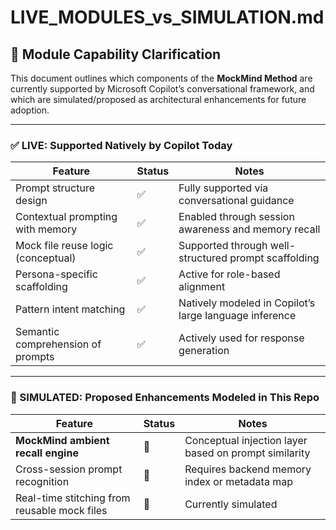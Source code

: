# LIVE_MODULES_vs_SIMULATION.md

## 🧠 Module Capability Clarification

This document outlines which components of the **MockMind Method** are currently supported by Microsoft Copilot’s conversational framework, and which are simulated/proposed as architectural enhancements for future adoption.

---

### ✅ LIVE: Supported Natively by Copilot Today

| Feature                                | Status | Notes |
|----------------------------------------|--------|-------|
| Prompt structure design                | ✅     | Fully supported via conversational guidance  
| Contextual prompting with memory       | ✅     | Enabled through session awareness and memory recall  
| Mock file reuse logic (conceptual)     | ✅     | Supported through well-structured prompt scaffolding  
| Persona-specific scaffolding           | ✅     | Active for role-based alignment  
| Pattern intent matching                | ✅     | Natively modeled in Copilot’s large language inference  
| Semantic comprehension of prompts      | ✅     | Actively used for response generation  

---

### 🔄 SIMULATED: Proposed Enhancements Modeled in This Repo

| Feature                                      | Status | Notes |
|---------------------------------------------|--------|-------|
| **MockMind ambient recall engine**           | 🔄     | Conceptual injection layer based on prompt similarity  
| Cross-session prompt recognition             | 🔄     | Requires backend memory index or metadata map  
| Real-time stitching from reusable mock files | 🔄     | Currently simulated
